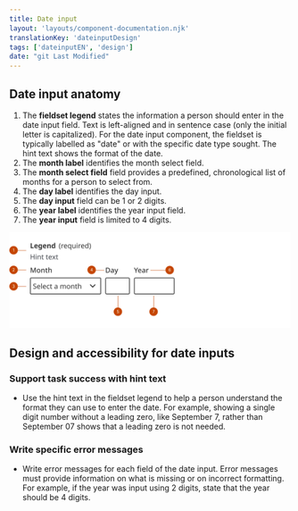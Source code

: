 ```yaml
---
title: Date input
layout: 'layouts/component-documentation.njk'
translationKey: 'dateinputDesign'
tags: ['dateinputEN', 'design']
date: "git Last Modified"
---
```


## Date input anatomy

<ol class="anatomy-list">
  <li>The <strong>fieldset legend</strong> states the information a person should enter in the date input field. Text is left-aligned and in sentence case (only the initial letter is capitalized). For the date input component, the fieldset is typically labelled as "date" or with the specific date type sought. The hint text shows the format of the date.</li>
  <li>The <strong>month label</strong> identifies the month select field.</li>
  <li>The <strong>month select field</strong> field provides a predefined, chronological list of months for a person to select from.</li>
  <li>The <strong>day label</strong> identifies the day input.</li>
  <li>The <strong>day input</strong> field can be 1 or 2 digits.</li>
  <li>The <strong>year label</strong> identifies the year input field.</li>
  <li>The <strong>year input</strong> field is limited to 4 digits.</li>
</ol>

<img class="b-sm b-default p-400" src="/images/en/components/anatomy/gcds-date-input-anatomy.svg" alt="A date input anatomy represented by 6 elements: the fieldset legend, the month label, the month select field, the day label, the day input field, the year label, and the year input field." />


## Design and accessibility for date inputs

### Support task success with hint text
- Use the hint text in the fieldset legend to help a person understand the format they can use to enter the date. For example, showing a single digit number without a leading zero, like September 7, rather than September 07 shows that a leading zero is not needed. 

### Write specific error messages
- Write error messages for each field of the date input. Error messages must provide information on what is missing or on incorrect formatting. For example, if the year was input using 2 digits, state that the year should be 4 digits.
